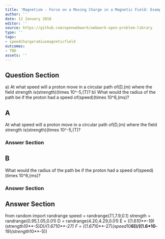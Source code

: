 ```yaml
---
title: 'Magnetism - Force on a Moving Charge in a Magnetic Field: Examples and Applications'
author: ''
date: 12 January 2018
editor: ''
source: https://github.com/openwebwork/webwork-open-problem-library
type: ''
tags:
- speedchargeradiusmagneticfield
outcomes:
- TBD
assets: ''
---
```


## Question Section 

a) At what speed will a proton move in a circular path of(D,(m) where the field strength is(strength)(times 10^-5,(T)? 
b) What would the radius of the path be if the proton had a speed of(speed)(times 10^6,(ms)?
## A
At what speed will a proton move in a circular path of(D,(m) where the field strength is(strength)(times 10^-5,(T)? 
### Answer Section
## B
What would the radius of the path be if the proton had a speed of(speed)(times 10^6,(ms)?
### Answer Section


## Answer Section

from random import randrange
speed = randrange(7.1,7.9,0.1)
strength = randrange(0.95,1.05,0.01)
D = randrange(4.20,4.29,0.01)
E = ((1.6*10**-19)*(strength*10**-5)*D)/(1.67*10**-27)
F = ((1.67*10**-27)*(speed*10**6))/((1.6*10**-19)*(strength*10**-5))
